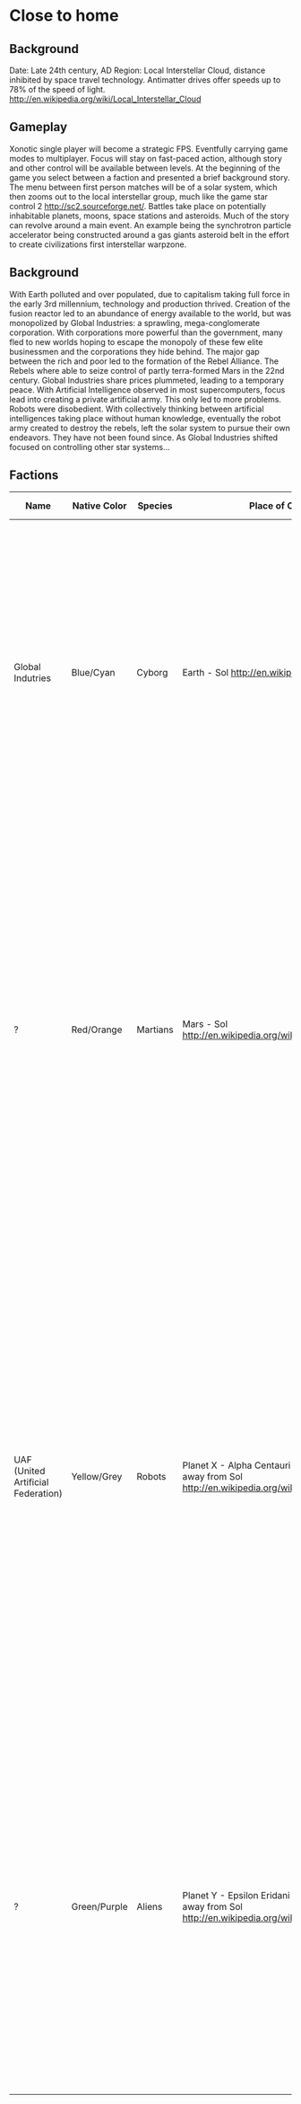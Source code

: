 Close to home
=============

Background
----------

Date: Late 24th century, AD
Region: Local Interstellar Cloud, distance inhibited by space travel technology. Antimatter drives offer speeds up to 78% of the speed of light. http://en.wikipedia.org/wiki/Local_Interstellar_Cloud

Gameplay
--------

Xonotic single player will become a strategic FPS. Eventfully carrying game modes to multiplayer. Focus will stay on fast-paced action, although story and other control will be available between levels. At the beginning of the game you select between a faction and presented a brief background story.
The menu between first person matches will be of a solar system, which then zooms out to the local interstellar group, much like the game star control 2 http://sc2.sourceforge.net/. Battles take place on potentially inhabitable planets, moons, space stations and asteroids. Much of the story can revolve around a main event. An example being the synchrotron particle accelerator being constructed around a gas giants asteroid belt in the effort to create civilizations first interstellar warpzone.

Background
----------

With Earth polluted and over populated, due to capitalism taking full force in the early 3rd millennium, technology and production thrived. Creation of the fusion reactor led to an abundance of energy available to the world, but was monopolized by Global Industries: a sprawling, mega-conglomerate corporation. With corporations more powerful than the government, many fled to new worlds hoping to escape the monopoly of these few elite businessmen and the corporations they hide behind.
The major gap between the rich and poor led to the formation of the Rebel Alliance. The Rebels where able to seize control of partly terra-formed Mars in the 22nd century. Global Industries share prices plummeted, leading to a temporary peace.
With Artificial Intelligence observed in most supercomputers, focus lead into creating a private artificial army. This only led to more problems. Robots were disobedient. With collectively thinking between artificial intelligences taking place without human knowledge, eventually the robot army created to destroy the rebels, left the solar system to pursue their own endeavors. They have not been found since.
As Global Industries shifted focused on controlling other star systems…

Factions
--------

|Name|Native Color|Species|Place of Origin|Bio|Player Models|
|----|------------|-------|---------------|---|-------------|
|Global Indutries|Blue/Cyan|Cyborg|Earth - Sol http://en.wikipedia.org/wiki/Earth|Those who stayed on earth indulged in taking evolution entirely into there own hands using technology. With augmentations put to the extremes, with digestive systems removed and replaced with fusion cells, entire nervous systems and limbs replaced for enhanced dexterity, and even large parts of the brain were replaced.|Umbra|
|?|Red/Orange|Martians|Mars - Sol http://en.wikipedia.org/wiki/Terraforming_mars|After humankind’s gradual terra-forming of Mars was completed, sanctions were imposed agents capitalism in-order to prevent the degradation of the newly formed environment. Superior through genetics, via eugenics and socialist rule, the martians accelerated their evolution, only allowing the strongest to survive. Have various other out posts in the local interstellar cloud and are at a constant cold war with the Cyborgs.|Ignis, Pyria|
|UAF (United Artificial Federation)|Yellow/Grey|Robots|Planet X - Alpha Centauri 4.37 light years away from Sol http://en.wikipedia.org/wiki/Alpha_Centauri|After computer power increased, due to a enormous amounts of research from the push of capitalism, robots with artificial intelligence began to appear. The artificial species segregated on earth, only kept slaves on, one by one escaped. First inhabiting the moons of Saturn. Eventually the robotic was slowly push out of Sol until it made its way to the star system Alpha Centauri. Once the system was inhabited, no cyborgs where permitted within. Although they do have close relations to the Martians.||
|?|Green/Purple|Aliens|Planet Y - Epsilon Eridani 10.5 light years away from Sol http://en.wikipedia.org/wiki/Epsilon_Eridani|First and only alien race discovered in the galaxy. Their umanoid appearance only suggests that both humans and aliens eventuated from the same origin, hence the hunt for the origin of life and Xonotic (what ever that may be; possibly an ancient alien race that are so evolved, that they are inter-dimensional god-like beings). They have 3 fingers and have green blood. Are in regular trade with the Cyborgs.|Gak|

